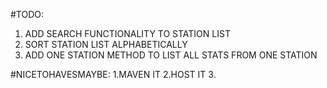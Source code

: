 #TODO:
1. ADD SEARCH FUNCTIONALITY TO STATION LIST
2. SORT STATION LIST ALPHABETICALLY
3. ADD ONE STATION METHOD TO LIST ALL STATS FROM ONE STATION

#NICETOHAVESMAYBE:
1.MAVEN IT
2.HOST IT
3.
